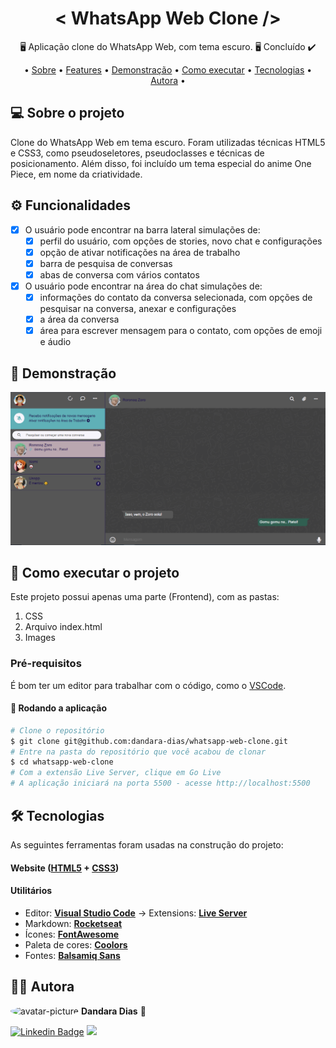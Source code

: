 <h1 align="center">< WhatsApp Web Clone /></h1>

<p align="center">🖥️ Aplicação clone do WhatsApp Web, com tema escuro. 🖥️ Concluído ✔️</p>

<p align="center">
• <a href="#-sobre-o-projeto">Sobre</a> •
 <a href="#%EF%B8%8F-funcionalidades">Features</a> • 
 <a href="#-demonstra%C3%A7%C3%A3o">Demonstração</a> • 
 <a href="#-como-executar-o-projeto">Como executar</a> • 
 <a href="#-tecnologias">Tecnologias</a> •
 <a href="#%EF%B8%8F-autora">Autora</a> •
</p>

## 💻 Sobre o projeto

Clone do WhatsApp Web em tema escuro. Foram utilizadas técnicas HTML5 e CSS3, como pseudoseletores, pseudoclasses e técnicas de posicionamento. Além disso, foi incluído um tema especial do anime One Piece, em nome da criatividade. 

## ⚙️ Funcionalidades

- [x] O usuário pode encontrar na barra lateral simulações de:
  - [x] perfil do usuário, com opções de stories, novo chat e configurações
  - [x] opção de ativar notificações na área de trabalho
  - [x] barra de pesquisa de conversas
  - [x] abas de conversa com vários contatos

- [x] O usuário pode encontrar na área do chat simulações de:
  - [x] informações do contato da conversa selecionada, com opções de pesquisar na conversa, anexar e configurações
  - [x] a área da conversa
  - [x] área para escrever mensagem para o contato, com opções de emoji e áudio

## 🎨 Demonstração

<p align="center">
  <img alt="wpp" title="#wpp" src="wpp.png" width="800px">
</p>

## 🚀 Como executar o projeto

Este projeto possui apenas uma parte (Frontend), com as pastas:
1. CSS 
2. Arquivo index.html
3. Images

### Pré-requisitos

É bom ter um editor para trabalhar com o código, como o [VSCode](https://code.visualstudio.com/).

#### 🎲 Rodando a aplicação

``` bash
# Clone o repositório
$ git clone git@github.com:dandara-dias/whatsapp-web-clone.git
# Entre na pasta do repositório que você acabou de clonar
$ cd whatsapp-web-clone
# Com a extensão Live Server, clique em Go Live
# A aplicação iniciará na porta 5500 - acesse http://localhost:5500 
```
## 🛠 Tecnologias

As seguintes ferramentas foram usadas na construção do projeto:

#### **Website** ([HTML5](https://developer.mozilla.org/en-US/docs/Web/HTML) + [CSS3](https://developer.mozilla.org/pt-BR/docs/Web/CSS))

#### **Utilitários**

-   Editor:  **[Visual Studio Code](https://code.visualstudio.com/)**  → Extensions:  **[Live Server](https://marketplace.visualstudio.com/items?itemName=ritwickdey.LiveServer)**
-   Markdown:  **[Rocketseat](https://blog.rocketseat.com.br/como-fazer-um-bom-readme/)**
-   Ícones:  **[FontAwesome](https://fontawesome.com/)**
-   Paleta de cores: **[Coolors](https://coolors.co/palette/565656-baa7b0-5fb0b7-190e4f-f7f5fb)**
-   Fontes:  **[Balsamiq Sans](https://fonts.google.com/share?selection.family=Balsamiq%20Sans)**

## 🦸‍♀️ Autora

 <img style="border-radius: 50%;" src="https://avatars.githubusercontent.com/u/85723209?v=4" width="100px;" alt="avatar-picture"/>
 <b>Dandara Dias</b> 🎀
 
[![Linkedin Badge](https://img.shields.io/badge/-LinkedIn-%230077B5?style=for-the-badge&logo=linkedin&logoColor=white&link=https://www.linkedin.com/in/dandara-dias/)](https://www.linkedin.com/in/dandara-dias/) 
<a href = "mailto:dandaradias.contato@gmail.com"><img src="https://img.shields.io/badge/-Gmail-%23333?style=for-the-badge&logo=gmail&logoColor=white" target="_blank"></a>
